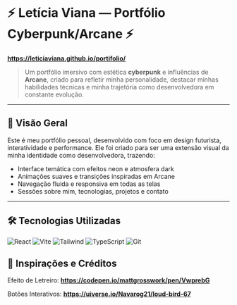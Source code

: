 # ⚡ Letícia Viana — Portfólio Cyberpunk/Arcane ⚡

**https://leticiaviana.github.io/portifolio/**

> Um portfólio imersivo com estética **cyberpunk** e influências de **Arcane**, criado para refletir minha personalidade, destacar minhas habilidades técnicas e minha trajetória como desenvolvedora em constante evolução.

---

## 🌌 Visão Geral

Este é meu portfólio pessoal, desenvolvido com foco em design futurista, interatividade e performance. Ele foi criado para ser uma extensão visual da minha identidade como desenvolvedora, trazendo:

- Interface temática com efeitos neon e atmosfera dark
- Animações suaves e transições inspiradas em Arcane
- Navegação fluida e responsiva em todas as telas
- Sessões sobre mim, tecnologias, projetos e contato

---

## 🛠️ Tecnologias Utilizadas

![React](https://img.shields.io/badge/React-19-%2361DAFB?logo=react)
![Vite](https://img.shields.io/badge/Vite-%23646CFF?logo=vite)
![Tailwind](https://img.shields.io/badge/Tailwind_CSS-38B2AC?logo=tailwind-css)
![TypeScript](https://img.shields.io/badge/TypeScript-%233178C6?logo=typescript)
![Git](https://img.shields.io/badge/Git-%23F05033?logo=git)


## 🎨 Inspirações e Créditos

Efeito de Letreiro: **https://codepen.io/mattgrosswork/pen/VwprebG**

Botões Interativos: **https://uiverse.io/Navarog21/loud-bird-67**
